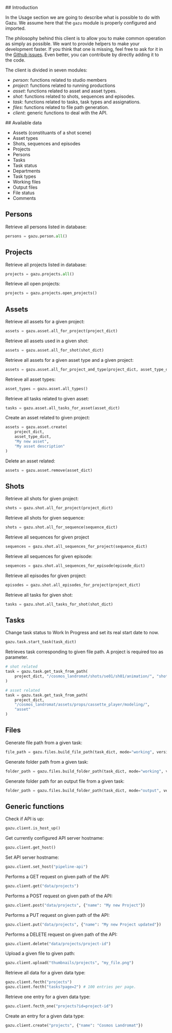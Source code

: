 ## Introduction

In the Usage section we are going to describe what is possible to do with
Gazu. We assume here that the `gazu` module is properly configured and
imported.

The philosophy behind this client is to allow you to make common
operation as simply as possible. We want to provide helpers to make your
development faster. If you think that one is missing, feel free to ask for
it in the [Github issues](https://github.com/cgwire/cgwire-api-client/issues).
Even better, you can contribute by directly adding it to the code.

The client is divided in seven modules:

* *person*: functions related to studio members
* *project*: functions related to running productions
* *asset*: functions related to asset and asset types.
* *shot*: functions related to shots, sequences and episodes.
* *task*: functions related to tasks, task types and assignations.
* *files*: functions related to file path generation.
* *client*: generic functions to deal with the API.

## Available data

* Assets (constituants of a shot scene)
* Asset types
* Shots, sequences and episodes
* Projects
* Persons
* Tasks
* Task status
* Departments 
* Task types
* Working files
* Output files
* File status
* Comments

## Persons 

Retrieve all persons listed in database:

```python
persons = gazu.person.all()
```


## Projects 

Retrieve all projects listed in database:

```python
projects = gazu.projects.all()
```

Retrieve all open projects:

```python
projects = gazu.projects.open_projects()
```


## Assets 

Retrieve all assets for a given project:

```python
assets = gazu.asset.all_for_project(project_dict)
```

Retrieve all assets used in a given shot:

```python
assets = gazu.asset.all_for_shot(shot_dict)
```

Retrieve all assets for a given asset type and a given project:

```python
assets = gazu.asset.all_for_project_and_type(project_dict, asset_type_dict)
```

Retrieve all asset types:

```python
asset_types = gazu.asset.all_types()
```

Retrieve all tasks related to given asset:

```python
tasks = gazu.asset.all_tasks_for_asset(asset_dict)
```

Create an asset related to given project:

```python
assets = gazu.asset.create(
    project_dict, 
    asset_type_dict, 
    "My new asset",
    "My asset description"
)
```

Delete an asset related:

```python
assets = gazu.asset.remove(asset_dict)
```

## Shots 

Retrieve all shots for given project:

```python
shots = gazu.shot.all_for_project(project_dict)
```

Retrieve all shots for given sequence:

```python
shots = gazu.shot.all_for_sequence(sequence_dict)
```

Retrieve all sequences for given project

```python
sequences = gazu.shot.all_sequences_for_project(sequence_dict)
```

Retrieve all sequences for given episode:

```python
sequences = gazu.shot.all_sequences_for_episode(episode_dict)
```

Retrieve all episodes for given project:

```python
episodes = gazu.shot.all_episodes_for_project(project_dict)
```

Retrieve all tasks for given shot:

```python
tasks = gazu.shot.all_tasks_for_shot(shot_dict)
```


## Tasks

Change task status to Work In Progress and set its real start date to now.

```python
gazu.task.start_task(task_dict)
```

Retrieves task corresponding to given file path. A project is required too as
parameter. 

```python
# shot related
task = gazu.task.get_task_from_path(
    project_dict, "/cosmos_landromat/shots/se01/sh01/animation/", "shot")
)

# asset related
task = gazu.task.get_task_from_path(
    project_dict, 
    "/cosmos_landromat/assets/props/cassette_player/modeling/", 
    "asset"
)
```

## Files

Generate file path from a given task:

```python
file_path = gazu.files.build_file_path(task_dict, mode="working", version=1)
```

Generate folder path from a given task:

```python
folder_path = gazu.files.build_folder_path(task_dict, mode="working", version=3)
```

Generate folder path for an output file from a given task:

```python
folder_path = gazu.files.build_folder_path(task_dict, mode="output", version=3)
```

## Generic functions

Check if API is up:

```python
gazu.client.is_host_up()
```

Get currently configured API server hostname:

```python
gazu.client.get_host()
```

Set API server hostname:

```python
gazu.client.set_host("pipeline-api")
```


Performs a GET request on given path of the API:

```python
gazu.client.get("data/projects")
```

Performs a POST request on given path of the API:

```python
gazu.client.post("data/projects", {"name": "My new Project"})
```

Performs a PUT request on given path of the API:

```python
gazu.client.put("data/projects", {"name": "My new Project updated"})
```

Performs a DELETE request on given path of the API:

```python
gazu.client.delete("data/projects/project-id")
```

Upload a given file to given path:

```python
gazu.client.upload("thumbnails/projects", "my_file.png")
```

Retrieve all data for a given data type:

```python
gazu.client.fecth("projects")
gazu.client.fecth("tasks?page=2") # 100 entries per page.
```

Retrieve one entry for a given data type:

```python
gazu.client.fecth_one("projects?id=project-id")
```

Create an entry for a given data type:

```python
gazu.client.create("projects", {"name": "Cosmos Landromat"})
```
